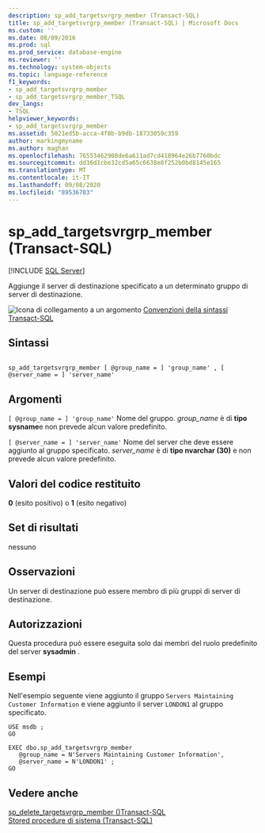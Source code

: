 ```yaml
---
description: sp_add_targetsvrgrp_member (Transact-SQL)
title: sp_add_targetsvrgrp_member (Transact-SQL) | Microsoft Docs
ms.custom: ''
ms.date: 08/09/2016
ms.prod: sql
ms.prod_service: database-engine
ms.reviewer: ''
ms.technology: system-objects
ms.topic: language-reference
f1_keywords:
- sp_add_targetsvrgrp_member
- sp_add_targetsvrgrp_member_TSQL
dev_langs:
- TSQL
helpviewer_keywords:
- sp_add_targetsvrgrp_member
ms.assetid: 5021ed5b-acca-4f8b-b9db-18733059c359
author: markingmyname
ms.author: maghan
ms.openlocfilehash: 76553462908de6a611ad7cd418964e26b7760bdc
ms.sourcegitcommit: dd36d1cbe32cd5a65c6638e8f252b0bd8145e165
ms.translationtype: MT
ms.contentlocale: it-IT
ms.lasthandoff: 09/08/2020
ms.locfileid: "89536783"
---
```

# <a name="sp_add_targetsvrgrp_member-transact-sql"></a>sp_add_targetsvrgrp_member (Transact-SQL)
[!INCLUDE [SQL Server](../../includes/applies-to-version/sqlserver.md)]

  Aggiunge il server di destinazione specificato a un determinato gruppo di server di destinazione.  
   
 ![Icona di collegamento a un argomento](../../database-engine/configure-windows/media/topic-link.gif "Icona di collegamento a un argomento") [Convenzioni della sintassi Transact-SQL](../../t-sql/language-elements/transact-sql-syntax-conventions-transact-sql.md)  
  
## <a name="syntax"></a>Sintassi  
  
```  
  
sp_add_targetsvrgrp_member [ @group_name = ] 'group_name' , [ @server_name = ] 'server_name'   
```  
  
## <a name="arguments"></a>Argomenti  
`[ @group_name = ] 'group_name'` Nome del gruppo. *group_name* è di **tipo sysname**e non prevede alcun valore predefinito.  
  
`[ @server_name = ] 'server_name'` Nome del server che deve essere aggiunto al gruppo specificato. *server_name* è di **tipo nvarchar (30)** e non prevede alcun valore predefinito.  
  
## <a name="return-code-values"></a>Valori del codice restituito  
 **0** (esito positivo) o **1** (esito negativo)  
  
## <a name="result-sets"></a>Set di risultati  
 nessuno  
  
## <a name="remarks"></a>Osservazioni  
 Un server di destinazione può essere membro di più gruppi di server di destinazione.  
  
## <a name="permissions"></a>Autorizzazioni  
 Questa procedura può essere eseguita solo dai membri del ruolo predefinito del server **sysadmin** .  
  
## <a name="examples"></a>Esempi  
 Nell'esempio seguente viene aggiunto il gruppo `Servers Maintaining Customer Information` e viene aggiunto il server `LONDON1` al gruppo specificato.  
  
```  
USE msdb ;  
GO  
  
EXEC dbo.sp_add_targetsvrgrp_member  
   @group_name = N'Servers Maintaining Customer Information',  
   @server_name = N'LONDON1' ;  
GO  
```  
  
## <a name="see-also"></a>Vedere anche  
 [sp_delete_targetsvrgrp_member &#40;&#41;Transact-SQL ](../../relational-databases/system-stored-procedures/sp-delete-targetsvrgrp-member-transact-sql.md)   
 [Stored procedure di sistema &#40;Transact-SQL&#41;](../../relational-databases/system-stored-procedures/system-stored-procedures-transact-sql.md)  
  
  
